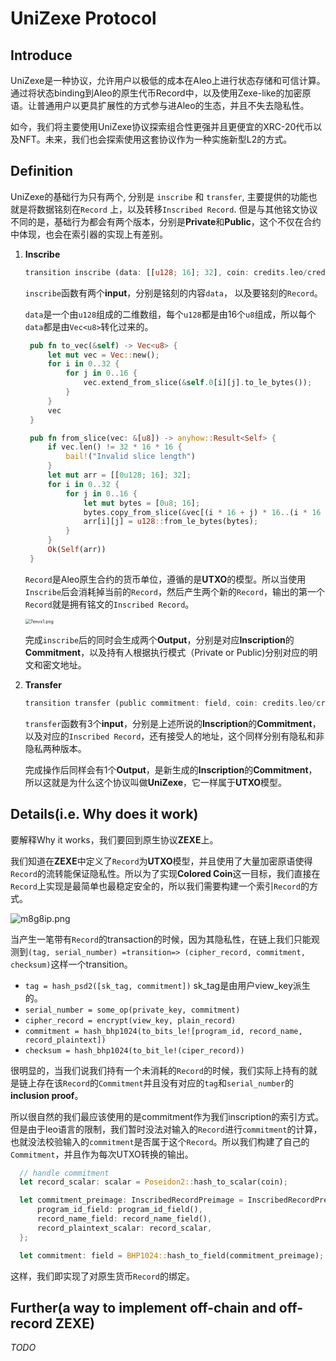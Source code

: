 # UniZexe Protocol

## Introduce

UniZexe是一种协议，允许用户以极低的成本在Aleo上进行状态存储和可信计算。通过将状态binding到Aleo的原生代币Record中，以及使用Zexe-like的加密原语。让普通用户以更具扩展性的方式参与进Aleo的生态，并且不失去隐私性。

如今，我们将主要使用UniZexe协议探索组合性更强并且更便宜的XRC-20代币以及NFT。未来，我们也会探索使用这套协议作为一种实施新型L2的方式。

## Definition

UniZexe的基础行为只有两个, 分别是 `inscribe` 和 `transfer`, 主要提供的功能也就是将数据铭刻在`Record` 上，以及转移`Inscribed Record`. 但是与其他铭文协议不同的是，基础行为都会有两个版本，分别是**Private**和**Public**，这个不仅在合约中体现，也会在索引器的实现上有差别。

1. **Inscribe**

   ```rust
   transition inscribe (data: [[u128; 16]; 32], coin: credits.leo/credits) -> (public field, public address)
   ```

   `inscribe`函数有两个**input**，分别是铭刻的内容`data`， 以及要铭刻的`Record`。

   `data`是一个由`u128`组成的二维数组，每个`u128`都是由16个`u8`组成，所以每个`data`都是由`Vec<u8>`转化过来的。

   ```rust
    pub fn to_vec(&self) -> Vec<u8> {
        let mut vec = Vec::new();
        for i in 0..32 {
            for j in 0..16 {
                vec.extend_from_slice(&self.0[i][j].to_le_bytes());
            }
        }
        vec
    }

    pub fn from_slice(vec: &[u8]) -> anyhow::Result<Self> {
        if vec.len() != 32 * 16 * 16 {
            bail!("Invalid slice length")
        }
        let mut arr = [[0u128; 16]; 32];
        for i in 0..32 {
            for j in 0..16 {
                let mut bytes = [0u8; 16];
                bytes.copy_from_slice(&vec[(i * 16 + j) * 16..(i * 16 + j + 1) * 16]);
                arr[i][j] = u128::from_le_bytes(bytes);
            }
        }
        Ok(Self(arr))
    }
   ```

   `Record`是Aleo原生合约的货币单位，遵循的是**UTXO**的模型。所以当使用`Inscribe`后会消耗掉当前的`Record`，然后产生两个新的`Record`，输出的第一个`Record`就是拥有铭文的`Inscribed Record`。

   <img src="https://files.catbox.moe/7envx1.png" alt="7envx1.png" style="zoom:50%;" />

   完成`inscribe`后的同时会生成两个**Output**，分别是对应**Inscription**的**Commitment**，以及持有人根据执行模式（Private or Public)分别对应的明文和密文地址。

2. **Transfer**

   ```rust
   transition transfer (public commitment: field, coin: credits.leo/credits, public receiver: address) -> public field
   ```

   `transfer`函数有3个**input**，分别是上述所说的**Inscription**的**Commitment**，以及对应的`Inscribed Record`，还有接受人的地址，这个同样分别有隐私和非隐私两种版本。

   完成操作后同样会有1个**Output**，是新生成的**Inscription**的**Commitment**，所以这就是为什么这个协议叫做**UniZexe**，它一样属于**UTXO**模型。

## Details(i.e. Why does it work)

要解释Why it works，我们要回到原生协议**ZEXE**上。

我们知道在**ZEXE**中定义了`Record`为**UTXO**模型，并且使用了大量加密原语使得`Record`的流转能保证隐私性。所以为了实现**Colored Coin**这一目标，我们直接在`Record`上实现是最简单也最稳定安全的，所以我们需要构建一个索引`Record`的方式。

![m8g8ip.png](https://files.catbox.moe/m8g8ip.png)

当产生一笔带有`Record`的transaction的时候，因为其隐私性，在链上我们只能观测到`(tag, serial_number) =transition=> (cipher_record, commitment, checksum)`这样一个transition。

- `tag = hash_psd2([sk_tag, commitment])` sk_tag是由用户view_key派生的。
- `serial_number = some_op(private_key, commitment)`
- `cipher_record = encrypt(view_key, plain_record)`
- `commitment = hash_bhp1024(to_bits_le![program_id, record_name, record_plaintext])`
- `checksum = hash_bhp1024(to_bit_le!(ciper_record))`

很明显的，当我们说我们持有一个未消耗的`Record`的时候，我们实际上持有的就是链上存在该`Record`的`Commitment`并且没有对应的`tag`和`serial_number`的**inclusion proof**。

所以很自然的我们最应该使用的是commitment作为我们inscription的索引方式。但是由于leo语言的限制，我们暂时没法对输入的`Record`进行`commitment`的计算，也就没法校验输入的`commitment`是否属于这个`Record`。所以我们构建了自己的`Commitment`，并且作为每次UTXO转换的输出。

```rust
  // handle commitment
  let record_scalar: scalar = Poseidon2::hash_to_scalar(coin);

  let commitment_preimage: InscribedRecordPreimage = InscribedRecordPreimage {
      program_id_field: program_id_field(),
      record_name_field: record_name_field(),
      record_plaintext_scalar: record_scalar,
  };

  let commitment: field = BHP1024::hash_to_field(commitment_preimage);
```

这样，我们即实现了对原生货币`Record`的绑定。

## Further(a way to implement off-chain and off-record ZEXE)

*TODO*
